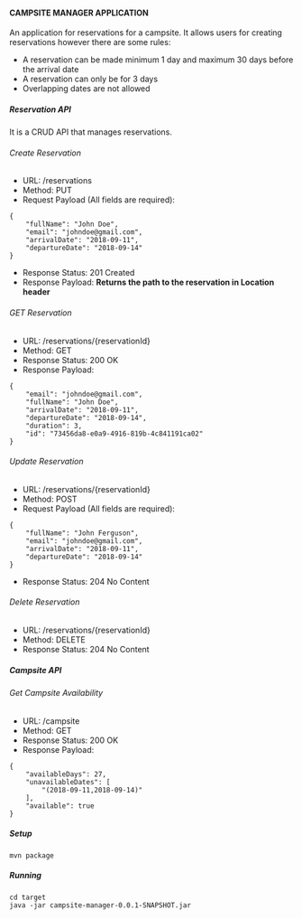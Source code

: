 #### CAMPSITE MANAGER APPLICATION
An application for reservations for a campsite. It allows users for creating reservations however there are some rules:
* A reservation can be made minimum 1 day and maximum 30 days before the arrival date
* A reservation can only be for 3 days
* Overlapping dates are not allowed

##### Reservation API
It is a CRUD API that manages reservations.

###### Create Reservation
* URL: /reservations
* Method: PUT
* Request Payload (All fields are required):
```
{
	"fullName": "John Doe",
	"email": "johndoe@gmail.com",
	"arrivalDate": "2018-09-11",
	"departureDate": "2018-09-14"
}
```
* Response Status: 201 Created
* Response Payload: **Returns the path to the reservation in Location header**

###### GET Reservation
* URL: /reservations/{reservationId}
* Method: GET
* Response Status: 200 OK
* Response Payload:
```
{
    "email": "johndoe@gmail.com",
    "fullName": "John Doe",
    "arrivalDate": "2018-09-11",
    "departureDate": "2018-09-14",
    "duration": 3,
    "id": "73456da8-e0a9-4916-819b-4c841191ca02"
}
```

###### Update Reservation
* URL: /reservations/{reservationId}
* Method: POST
* Request Payload (All fields are required):
```
{
	"fullName": "John Ferguson",
	"email": "johndoe@gmail.com",
	"arrivalDate": "2018-09-11",
	"departureDate": "2018-09-14"
}
```
* Response Status: 204 No Content

###### Delete Reservation
* URL: /reservations/{reservationId}
* Method: DELETE
* Response Status: 204 No Content

##### Campsite API

###### Get Campsite Availability
* URL: /campsite
* Method: GET
* Response Status: 200 OK
* Response Payload:
```
{
    "availableDays": 27,
    "unavailableDates": [
        "(2018-09-11,2018-09-14)"
    ],
    "available": true
}
```

##### Setup
```
mvn package
```

##### Running
```
cd target
java -jar campsite-manager-0.0.1-SNAPSHOT.jar
```